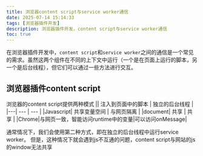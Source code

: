 ```yaml
---
title: 浏览器content script与service worker通信
date: 2025-07-14 15:14:33
tags: [浏览器插件开发]
description: 浏览器插件开发，content script与service worker通信
toc: true
---
```


在浏览器插件开发中，`content script`和`service worker`之间的通信是一个常见的需求。虽然这两个组件在不同的上下文中运行（一个是在页面上运行的脚本，另一个是后台线程），但它们可以通过一些方法进行交互。

## 浏览器插件content script

浏览器的content script提供两种模式
|| 注入到页面中的脚本 | 独立的后台线程 |
|---| --- | --- |
|Javascript| 共享变量空间  | 与网页隔离 |
|document| 共享  | 共享 |
|Chrome|与网页一致，智能访问runtime中的变量|可以访问onMessage|

  通常情况下，我们会使用第二种方式，即在独立的后台线程中运行service worker。
  但是，这种情况下就会遇到js不互通的问题，content script与网站的js的window无法共享